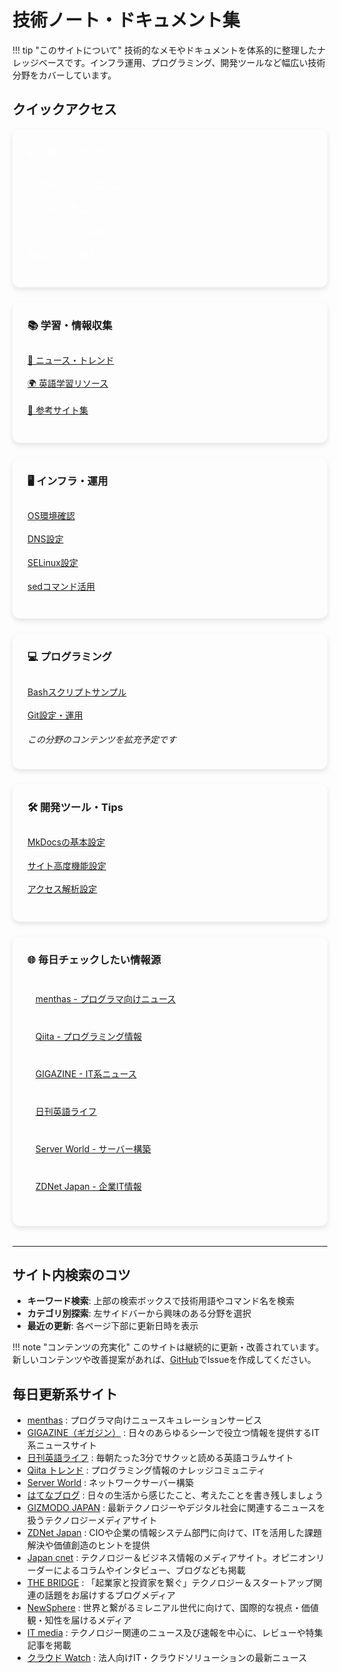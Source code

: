 # 技術ノート・ドキュメント集

<style>
/* 全体のレイアウト */
.homepage-grid {
  display: grid !important;
  grid-template-columns: repeat(auto-fit, minmax(300px, 1fr)) !important;
  gap: 1.5rem !important;
  margin-bottom: 2rem !important;
}

/* カードスタイル */
.homepage-card {
  background: var(--md-default-bg-color) !important;
  border: 1px solid var(--md-default-fg-color--light) !important;
  border-radius: 12px !important;
  padding: 1.5rem !important;
  box-shadow: 0 4px 8px rgba(0,0,0,0.1) !important;
  transition: transform 0.2s ease, box-shadow 0.2s ease !important;
}

.homepage-card:hover {
  transform: translateY(-2px) !important;
  box-shadow: 0 8px 16px rgba(0,0,0,0.15) !important;
}

.homepage-card h3 {
  margin-top: 0 !important;
  color: var(--md-primary-fg-color) !important;
  border-bottom: 2px solid var(--md-primary-fg-color) !important;
  padding-bottom: 0.5rem !important;
}

/* リストスタイルをリセット */
.homepage-card ul {
  list-style: none !important;
  padding: 0 !important;
  display: block !important;
}

.homepage-card li {
  margin: 0.5rem 0 !important;
  padding: 0.3rem 0 !important;
  border-bottom: 1px solid var(--md-default-fg-color--lightest) !important;
}

.homepage-card li:last-child {
  border-bottom: none !important;
}

/* 特別セクション */
.quick-access {
  background: linear-gradient(135deg, var(--md-primary-fg-color--light), var(--md-accent-fg-color--transparent)) !important;
  border: none !important;
  color: white !important;
}

.quick-access h3 {
  color: white !important;
  border-bottom-color: rgba(255,255,255,0.3) !important;
}

.quick-access a {
  color: white !important;
  text-decoration: underline !important;
}

/* 外部リンクセクション */
.external-links {
  grid-column: 1 / -1 !important;
  background: var(--md-code-bg-color) !important;
}

.external-links ul {
  display: grid !important;
  grid-template-columns: repeat(auto-fit, minmax(250px, 1fr)) !important;
  gap: 0.5rem !important;
}

.external-links li {
  background: var(--md-default-bg-color) !important;
  border-radius: 6px !important;
  padding: 0.5rem 0.8rem !important;
  border: 1px solid var(--md-default-fg-color--lightest) !important;
}

/* レスポンシブ */
@media (max-width: 768px) {
  .homepage-grid {
    grid-template-columns: 1fr !important;
  }
  
  .external-links ul {
    grid-template-columns: 1fr !important;
  }
}
</style>

!!! tip "このサイトについて"
    技術的なメモやドキュメントを体系的に整理したナレッジベースです。インフラ運用、プログラミング、開発ツールなど幅広い技術分野をカバーしています。

## クイックアクセス

<div class="homepage-grid">
  <div class="homepage-card quick-access">
    <h3>🔥 人気コンテンツ</h3>
    <ul>
      <li><a href="./Tips/Mkdocs/mkdocsを使ったGitHubPages.md">GitHub Pages作成方法</a></li>
      <li><a href="./Infrastructure/OSコマンド/crontabの書き方.md">crontabの書き方</a></li>
      <li><a href="./Tips/Mkdocs/デザイン改善ガイド.md">サイトデザイン改善ガイド</a></li>
      <li><a href="./Tips/便利ツール.md">開発に役立つ便利ツール</a></li>
    </ul>
  </div>

  <div class="homepage-card">
    <h3>📚 学習・情報収集</h3>
    <ul>
      <li><a href="./Info/気になったニュース.md">📰 ニュース・トレンド</a></li>
      <li><a href="./Info/英語.md">🌍 英語学習リソース</a></li>
      <li><a href="./Info/リンク集.md">🔗 参考サイト集</a></li>
    </ul>
  </div>

  <div class="homepage-card">
    <h3>🖥️ インフラ・運用</h3>
    <ul>
      <li><a href="./Infrastructure/OSコマンド/OSの確認.md">OS環境確認</a></li>
      <li><a href="./Infrastructure/OSコマンド/DNS設定.md">DNS設定</a></li>
      <li><a href="./Infrastructure/OSコマンド/SELinux.md">SELinux設定</a></li>
      <li><a href="./Infrastructure/OSコマンド/sedコマンドメモ.md">sedコマンド活用</a></li>
    </ul>
  </div>

  <div class="homepage-card">
    <h3>💻 プログラミング</h3>
    <ul>
      <li><a href="./Programming/Bash/sample.sh">Bashスクリプトサンプル</a></li>
      <li><a href="./Tips/git ignoreで特定ディレクトリを管理対象外にする.md">Git設定・運用</a></li>
    </ul>
    <p><em>この分野のコンテンツを拡充予定です</em></p>
  </div>

  <div class="homepage-card">
    <h3>🛠️ 開発ツール・Tips</h3>
    <ul>
      <li><a href="./Tips/Mkdocs/mkdocsメモ.md">MkDocsの基本設定</a></li>
      <li><a href="./Tips/Mkdocs/高度な設定.md">サイト高度機能設定</a></li>
      <li><a href="./Tips/Mkdocs/アナリティクス設定.md">アクセス解析設定</a></li>
    </ul>
  </div>

  <div class="homepage-card external-links">
    <h3>🌐 毎日チェックしたい情報源</h3>
    <ul>
      <li><a href="https://menthas.com/" target="_blank">menthas - プログラマ向けニュース</a></li>
      <li><a href="https://qiita.com/" target="_blank">Qiita - プログラミング情報</a></li>
      <li><a href="https://gigazine.net/" target="_blank">GIGAZINE - IT系ニュース</a></li>
      <li><a href="https://kiwi-english.net/list-of-articles" target="_blank">日刊英語ライフ</a></li>
      <li><a href="https://www.server-world.info/" target="_blank">Server World - サーバー構築</a></li>
      <li><a href="https://japan.zdnet.com/paper/" target="_blank">ZDNet Japan - 企業IT情報</a></li>
    </ul>
  </div>
</div>

---

## サイト内検索のコツ

- **キーワード検索**: 上部の検索ボックスで技術用語やコマンド名を検索
- **カテゴリ別探索**: 左サイドバーから興味のある分野を選択
- **最近の更新**: 各ページ下部に更新日時を表示

!!! note "コンテンツの充実化"
    このサイトは継続的に更新・改善されています。新しいコンテンツや改善提案があれば、[GitHub](https://github.com/aiedoc/note)でIssueを作成してください。

## 毎日更新系サイト

- [menthas](https://menthas.com/) : プログラマ向けニュースキュレーションサービス
- [GIGAZINE（ギガジン）](http://gigazine.net/) : 日々のあらゆるシーンで役立つ情報を提供するIT系ニュースサイト
- [日刊英語ライフ](https://kiwi-english.net/list-of-articles) : 毎朝たった3分でサクッと読める英語コラムサイト
- [Qiita トレンド](https://qiita.com/) : プログラミング情報のナレッジコミュニティ
- [Server World](https://www.server-world.info/) : ネットワークサーバー構築
- [はてなブログ](http://hatenablog.com/) : 日々の生活から感じたこと、考えたことを書き残しましょう
- [GIZMODO JAPAN](https://www.gizmodo.jp/articles/) : 最新テクノロジーやデジタル社会に関連するニュースを扱うテクノロジーメディアサイト
- [ZDNet Japan](https://japan.zdnet.com/paper/) : CIOや企業の情報システム部門に向けて、ITを活用した課題解決や価値創造のヒントを提供
- [Japan cnet](https://japan.cnet.com/archives/) : テクノロジー＆ビジネス情報のメディアサイト。オピニオンリーダーによるコラムやインタビュー、ブログなども掲載
- [THE BRIDGE](http://thebridge.jp/) : 「起業家と投資家を繋ぐ」テクノロジー＆スタートアップ関連の話題をお届けするブログメディア
- [NewSphere](https://newsphere.jp/) : 世界と繋がるミレニアル世代に向けて、国際的な視点・価値観・知性を届けるメディア
- [IT media](http://www.itmedia.co.jp/news/) : テクノロジー関連のニュース及び速報を中心に、レビューや特集記事を掲載
- [クラウド Watch](https://cloud.watch.impress.co.jp/) : 法人向けIT・クラウドソリューションの最新ニュース